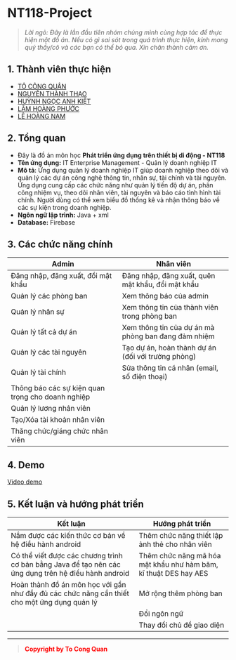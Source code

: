 # **NT118-Project**
>_Lời ngỏ: Đây là lần đầu tiên nhóm chúng mình cùng hợp tác để thực hiện một đồ án. Nếu có gì sai sót trong quá trình thực hiện, kính mong quý thầy/cô và các bạn có thể bỏ qua. Xin chân thành cảm ơn._

## 1. Thành viên thực hiện
  + [TÔ CÔNG QUÂN](https://github.com/Zquan315)
  + [NGUYỄN THÀNH THẠO](https://github.com/thaont204)
  + [HUỲNH NGỌC ANH KIỆT](https://github.com/kiethippo)
  + [LÂM HOÀNG PHƯỚC](https://github.com/hpuoc)
  + [LÊ HOÀNG NAM](https://github.com/NamLeeUIT)
## 2. Tổng quan
  * Đây là đồ án môn học **Phát triển ứng dụng trên thiết bị di động - NT118**
  * **Tên ứng dụng:** IT Enterprise Management - Quản lý doanh nghiệp IT
  * **Mô tả**: Ứng dụng quản lý doanh nghiệp IT giúp doanh nghiệp theo dõi và quản lý các dự án công nghệ thông tin, nhân sự, tài chính và tài nguyên. Ứng dụng cung cấp các chức năng như quản lý tiến độ dự án, phân công nhiệm vụ, theo dõi nhân viên, tài nguyên và báo cáo tình hình tài chính. Người dùng có thể xem biểu đồ thống kê và nhận thông báo về các sự kiện trong doanh nghiệp.
  * **Ngôn ngữ lập trình:** Java + xml
  * **Database:** Firebase
## 3. Các chức năng chính
| **Admin**                         | **Nhân viên**                                                             |
|------------------------------------|---------------------------------------------------------------------------|
| Đăng nhập, đăng xuất, đổi mật khẩu | Đăng nhập, đăng xuất, quên mật khẩu, đổi mật khẩu                         |
| Quản lý các phòng ban              | Xem thông báo của admin                                                   |
| Quản lý nhân sự                    | Xem thông tin của thành viên trong phòng ban                              |
| Quản lý tất cả dự án               | Xem thông tin của dự án mà phòng ban đang đảm nhiệm                       |
| Quản lý các tài nguyên             | Tạo dự án, hoàn thành dự án (đối với trưởng phòng)                        |
| Quản lý tài chính                  | Sửa thông tin cá nhân (email, số điện thoại)                              |
| Thông báo các sự kiện quan trọng cho doanh nghiệp |                                                            |
| Quản lý lương nhân viên            |                                                                           |
| Tạo/Xóa tài khoản nhân viên        |                                                                           |
| Thăng chức/giáng chức nhân viên    |                                                                           |

## 4. Demo
[Video demo](https://www.youtube.com/watch?v=rT1AnZl2no8)
## 5. Kết luận và hướng phát triển
| **Kết luận**                                                                                         | **Hướng phát triển**                                                     |
|------------------------------------------------------------------------------------------------------|--------------------------------------------------------------------------|
| Nắm được các kiến thức cơ bản về hệ điều hành android                                                | Thêm chức năng thiết lập ảnh thẻ cho nhân viên                            |
| Có thể viết được các chương trình cơ bản bằng Java để tạo nên các ứng dụng trên hệ điều hành android | Thêm chức năng mã hóa mật khẩu như hàm băm, kĩ thuật DES hay AES         |
| Hoàn thành đồ án môn học với gần như đầy đủ các chức năng cần thiết cho một ứng dụng quản lý         | Mở rộng thêm phòng ban                                                   |
|                                                                                                      | Đổi ngôn ngữ                                                             |
|                                                                                                      | Thay đổi chủ đề giao diện                                                |
***
> <span style="color:red;">**Copyright by To Cong Quan**</span> 
